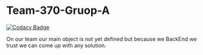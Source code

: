 # Team-370-Gruop-A

[![Codacy Badge](https://api.codacy.com/project/badge/Grade/cfa37b68c57749d2b405c67941977163)](https://app.codacy.com/manual/pacha10/Team-370-Gruop-A?utm_source=github.com&utm_medium=referral&utm_content=pacha10/Team-370-Gruop-A&utm_campaign=Badge_Grade_Dashboard)

On our team our main object is not yet  defined but because we BackEnd we trust we can come up with any solution.

